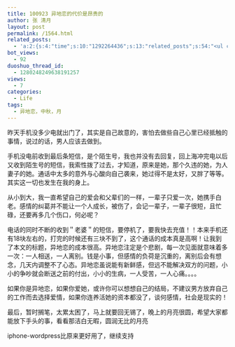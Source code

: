 ```yaml
---
title: 100923 异地恋的代价是昂贵的
author: 张 清月
layout: post
permalink: /1564.html
related_posts:
  - 'a:2:{s:4:"time";s:10:"1292264436";s:13:"related_posts";s:54:"<ul class="related_post"><li>No Related Post</li></ul>";}'
bot_views:
  - 92
duoshuo_thread_id:
  - 1280248249638191257
views:
  - 7
categories:
  - Life
tags:
  - 异地恋，中秋，月
---
```

昨天手机没多少电就出门了，其实是自己故意的，害怕去做些自己心里已经抵触的事情，说过的话，男人应该去做到。

手机没电前收到最后条短信，是个陌生号，我也并没有去回复，回上海冲完电以后又收到陌生号的短信，我索性拨了过去，才知道，原来是她，那个久违的她，为人妻子的她。通话中太多的意外与心酸向自己袭来，她过得不是太好，又胖了等等。其实这一切也发生在我的身上。

从小到大，我一直希望自己的爱会和父辈们的一样，一辈子只爱一次，她携手白老。感情的纠葛并不能让一个人成长，被伤了，会记一辈子，一辈子很短，且忙碌，还要再多几个伤口，何必呢？

电话的同时不断的收到＂老婆＂的短信，要停机了，要我快去充值！！本来手机还有18块左右的，打完的时候还有三块不到了，这个通话的成本真是高啊！让我到了本文的标题，异地恋的成本很高。异地恋注定是个悲剧，每一次见面就意味着多一次：一人相送，一人离别。钱是小事，但感情的负荷是沉重的，离别后会有想念，几天内调整不了心态。异地恋虽说能有新鲜感，但远不能解决双方的问题，小小的争吵就会断送之前的付出，小小的生病，一人受苦，一人心痛。。。。

如果你是异地恋，如果你爱她，或许你可以想想自己的结局，不建议男方放弃自己的工作而去选择爱情，如果你连养活她的资本都没了，谈何感情，社会是现实的！

最后，暂时搁笔，太累太困了，马上就要回无锡了，晚上的月亮很圆，希望大家都能放下手头的事，看看那洁白无暇，圆润无比的月亮

iphone-wordpress比原来更好用了，继续支持